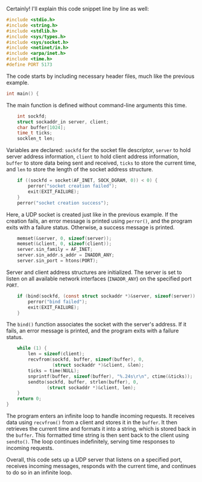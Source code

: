 Certainly! I'll explain this code snippet line by line as well:

```c
#include <stdio.h>
#include <string.h>
#include <stdlib.h>
#include <sys/types.h>
#include <sys/socket.h>
#include <netinet/in.h>
#include <arpa/inet.h>
#include <time.h>
#define PORT 5173
```

The code starts by including necessary header files, much like the previous example.

```c
int main() {
```

The main function is defined without command-line arguments this time.

```c
    int sockfd;
    struct sockaddr_in server, client;
    char buffer[1024];
    time_t ticks;
    socklen_t len;
```

Variables are declared: `sockfd` for the socket file descriptor, `server` to hold server address information, `client` to hold client address information, `buffer` to store data being sent and received, `ticks` to store the current time, and `len` to store the length of the socket address structure.

```c
    if ((sockfd = socket(AF_INET, SOCK_DGRAM, 0)) < 0) {
        perror("socket creation failed");
        exit(EXIT_FAILURE);
    }
    perror("socket creation success");
```

Here, a UDP socket is created just like in the previous example. If the creation fails, an error message is printed using `perror()`, and the program exits with a failure status. Otherwise, a success message is printed.

```c
    memset(&server, 0, sizeof(server));
    memset(&client, 0, sizeof(client));
    server.sin_family = AF_INET;
    server.sin_addr.s_addr = INADDR_ANY;
    server.sin_port = htons(PORT);
```

Server and client address structures are initialized. The server is set to listen on all available network interfaces (`INADDR_ANY`) on the specified port `PORT`.

```c
    if (bind(sockfd, (const struct sockaddr *)&server, sizeof(server)) < 0) {
        perror("bind failed");
        exit(EXIT_FAILURE);
    }
```

The `bind()` function associates the socket with the server's address. If it fails, an error message is printed, and the program exits with a failure status.

```c
    while (1) {
        len = sizeof(client);
        recvfrom(sockfd, buffer, sizeof(buffer), 0,
                 (struct sockaddr *)&client, &len);
        ticks = time(NULL);
        snprintf(buffer, sizeof(buffer), "%.24s\r\n", ctime(&ticks));
        sendto(sockfd, buffer, strlen(buffer), 0,
               (struct sockaddr *)&client, len);
    }
    return 0;
}
```

The program enters an infinite loop to handle incoming requests. It receives data using `recvfrom()` from a client and stores it in the `buffer`. It then retrieves the current time and formats it into a string, which is stored back in the `buffer`. This formatted time string is then sent back to the client using `sendto()`. The loop continues indefinitely, serving time responses to incoming requests.

Overall, this code sets up a UDP server that listens on a specified port, receives incoming messages, responds with the current time, and continues to do so in an infinite loop.